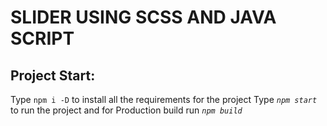 # SLIDER USING SCSS AND JAVA SCRIPT
## Project Start:
Type `npm i -D` to install all the requirements for the project
Type *`npm start`* to run the project and 
for Production build run *`npm build`*